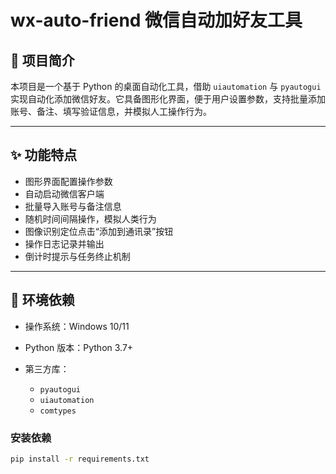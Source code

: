 # wx-auto-friend 微信自动加好友工具

## 📘 项目简介

本项目是一个基于 Python 的桌面自动化工具，借助 `uiautomation` 与 `pyautogui` 实现自动化添加微信好友。它具备图形化界面，便于用户设置参数，支持批量添加账号、备注、填写验证信息，并模拟人工操作行为。

---

## ✨ 功能特点

* 图形界面配置操作参数
* 自动启动微信客户端
* 批量导入账号与备注信息
* 随机时间间隔操作，模拟人类行为
* 图像识别定位点击“添加到通讯录”按钮
* 操作日志记录并输出
* 倒计时提示与任务终止机制

---

## 🧰 环境依赖

* 操作系统：Windows 10/11
* Python 版本：Python 3.7+
* 第三方库：

  * `pyautogui`
  * `uiautomation`
  * `comtypes`

### 安装依赖

```bash
pip install -r requirements.txt
```

